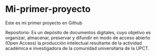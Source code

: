 # Mi-primer-proyecto
Este es mi primer proyecto en Github

Repositorio:  Es un depósito de documentos digitales, cuyo objetivo es organizar, almacenar, preservar y difundir en modo de acceso abierto (Open Access) la producción intelectual resultante de la actividad académica e investigadora de la comunidad universitaria de la UPCT.
